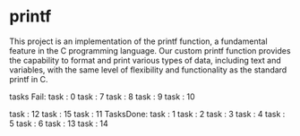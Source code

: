 # printf
This project is an implementation of the printf function, a fundamental feature in the C programming language. Our custom printf function provides the capability to format and print various types of data, including text and variables, with the same level of flexibility and functionality as the standard printf in C.

tasks Fail:
task : 0
task : 7
task : 8
task : 9
task : 10

task : 12
task : 15
task : 11
TasksDone:
task : 1
task : 2
task : 3
task : 4
task : 5
task : 6
task : 13
task : 14






